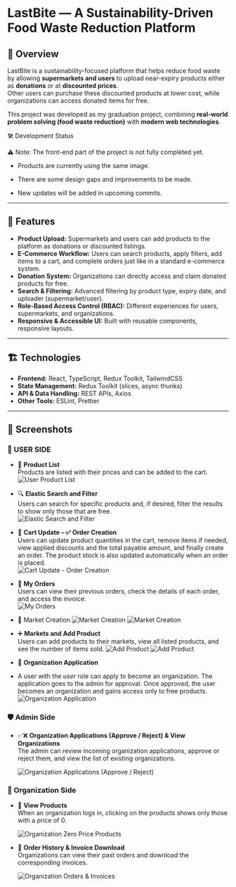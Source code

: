 # LastBite — A Sustainability-Driven Food Waste Reduction Platform

## 🚀 Overview
LastBite is a sustainability-focused platform that helps reduce food waste by allowing **supermarkets and users** to upload near-expiry products either as **donations** or at **discounted prices**.  
Other users can purchase these discounted products at lower cost, while organizations can access donated items for free.  

This project was developed as my graduation project, combining **real-world problem solving (food waste reduction)** with **modern web technologies**.  

🛠️ Development Status

⚠️ Note: The front-end part of the project is not fully completed yet.

- Products are currently using the same image.

- There are some design gaps and improvements to be made.

- New updates will be added in upcoming commits.

---

## 🧩 Features
- **Product Upload:** Supermarkets and users can add products to the platform as donations or discounted listings.  
- **E-Commerce Workflow:** Users can search products, apply filters, add items to a cart, and complete orders just like in a standard e-commerce system.  
- **Donation System:** Organizations can directly access and claim donated products for free.  
- **Search & Filtering:** Advanced filtering by product type, expiry date, and uploader (supermarket/user).  
- **Role-Based Access Control (RBAC):** Different experiences for users, supermarkets, and organizations.  
- **Responsive & Accessible UI:** Built with reusable components, responsive layouts.  

---

## 🏗️ Technologies
- **Frontend:** React, TypeScript, Redux Toolkit, TailwindCSS  
- **State Management:** Redux Toolkit (slices, async thunks)  
- **API & Data Handling:** REST APIs, Axios  
- **Other Tools:** ESLint, Prettier 

---

## 📸 Screenshots

### 👤 USER SIDE 

- 🛒 **Product List**  
  Products are listed with their prices and can be added to the cart. 
![User Product List](donate-ui/./assets/user_ProductList.gif)

- 🔍 **Elastic Search and Filter**  
  Users can search for specific products and, if desired, filter the results to show only those that are free.  
![Elastic Search and Filter](donate-ui/./assets/search_filter.gif)

- 🛒 **Cart Update – ✅ Order Creation**  
  Users can update product quantities in the cart, remove items if needed, view applied discounts and the total payable amount, and finally create an order. The product stock is also updated automatically when an order is placed.   
![Cart Update - Order Creation](donate-ui/./assets/order.gif)

- 📑 **My Orders**  
  Users can view their previous orders, check the details of each order, and access the invoice.  
![My Orders](donate-ui/./assets/orders.gif)

-  🏬 Market Creation
![Market Creation](donate-ui/./assets/createMarket.gif)
![Market Creation](donate-ui/./assets/createMarket2.gif)

- ➕ **Markets and Add Product**  
  Users can add products to their markets, view all listed products, and see the number of items sold. 
![Add Product](donate-ui/./assets/addProduct.gif)
![Add Product](donate-ui/./assets/marketProductAdd.gif)

- 🏢 **Organization Application**
-   A user with the *user* role can apply to become an organization. The application goes to the admin for approval. Once approved, the user becomes an organization and gains access only to free products.  
![Organization Application](donate-ui/./assets/applyOrg.gif)

### 🛡️ Admin Side

- ✅❌ **Organization Applications (Approve / Reject) & View Organizations**  
  The admin can review incoming organization applications, approve or reject them, and view the list of existing organizations.  

  ![Organization Applications (Approve / Reject)](donate-ui/./assets/adminApply.gif)

### 🏢 Organization Side

- 🛒 **View Products**  
  When an organization logs in, clicking on the products shows only those with a price of 0.  

  ![Organization Zero Price Products](donate-ui/./assets/orgProducts.gif)

- 📑 **Order History & Invoice Download**  
  Organizations can view their past orders and download the corresponding invoices.  

  ![Organization Orders & Invoices](donate-ui/./assets/orgOrders.gif)
